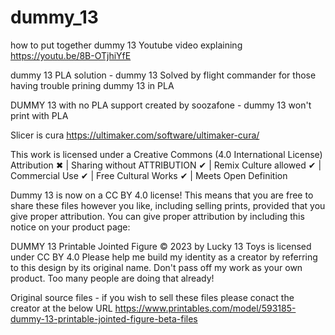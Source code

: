# dummy_13

how to put together dummy 13
Youtube video explaining
https://youtu.be/8B-OTjhiYfE

dummy 13 PLA solution - dummy 13 Solved by flight commander for those having trouble prining dummy 13 in PLA

DUMMY 13 with no PLA support created by soozafone - dummy 13 won't print with PLA 

Slicer is cura 
https://ultimaker.com/software/ultimaker-cura/


This work is licensed under a
Creative Commons (4.0 International License)
Attribution
✖ | Sharing without ATTRIBUTION
✔ | Remix Culture allowed
✔ | Commercial Use
✔ | Free Cultural Works
✔ | Meets Open Definition




Dummy 13 is now on a CC BY 4.0 license!
This means that you are free to share these files however you like, including selling prints, provided that you give proper attribution. You can give proper attribution by including this notice on your product page:

DUMMY 13 Printable Jointed Figure © 2023 by Lucky 13 Toys is licensed under CC BY 4.0
Please help me build my identity as a creator by referring to this design by its original name. Don't pass off my work as your own product. Too many people are doing that already!

Original source files - if you wish to sell these files please conact the creator at the below URL
https://www.printables.com/model/593185-dummy-13-printable-jointed-figure-beta-files
